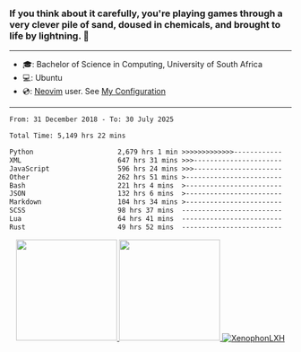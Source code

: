 ### If you think about it carefully, you're playing games through a very clever pile of sand, doused in chemicals, and brought to life by lightning.  👋

-------------------------------------------------------------------------------------------------------

- 🎓: Bachelor of Science in Computing, University of South Africa
- 💻: Ubuntu
- 💿: [Neovim](https://github.com/neovim/neovim) user. See [My Configuration](https://github.com/XenophonLXH/xenovim)

-------------------------------------------------------------------------------------------------------

<!--START_SECTION:waka-->

```txt
From: 31 December 2018 - To: 30 July 2025

Total Time: 5,149 hrs 22 mins

Python                     2,679 hrs 1 min >>>>>>>>>>>>>------------   52.03 %
XML                        647 hrs 31 mins >>>----------------------   12.58 %
JavaScript                 596 hrs 24 mins >>>----------------------   11.58 %
Other                      262 hrs 51 mins >------------------------   05.11 %
Bash                       221 hrs 4 mins  >------------------------   04.29 %
JSON                       132 hrs 6 mins  >------------------------   02.57 %
Markdown                   104 hrs 34 mins >------------------------   02.03 %
SCSS                       98 hrs 37 mins  -------------------------   01.92 %
Lua                        64 hrs 41 mins  -------------------------   01.26 %
Rust                       49 hrs 52 mins  -------------------------   00.97 %
```

<!--END_SECTION:waka-->


<p align="center">
    <a href="https://github.com/XenophonLXH">
        <img height="180em" src="https://github-readme-stats-eight-theta.vercel.app/api?username=XenophonLXH&show_icons=true&theme=algolia&include_all_commits=true&count_private=true"/>
        <img height="180em" src="https://github-readme-stats-eight-theta.vercel.app/api/top-langs/?username=XenophonLXH&layout=compact&langs_count=8&theme=algolia"/>
        <img align="center" src="https://github-readme-streak-stats.herokuapp.com/?user=XenophonLXH&theme=algolia" alt="XenophonLXH" />
    </a>
</p>
